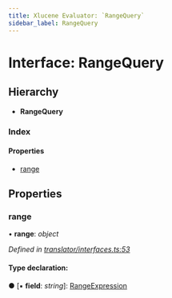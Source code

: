 ```yaml
---
title: Xlucene Evaluator: `RangeQuery`
sidebar_label: RangeQuery
---
```


# Interface: RangeQuery

## Hierarchy

* **RangeQuery**

### Index

#### Properties

* [range](rangequery.md#range)

## Properties

###  range

• **range**: *object*

*Defined in [translator/interfaces.ts:53](https://github.com/terascope/teraslice/blob/6aab1cd2/packages/xlucene-evaluator/src/translator/interfaces.ts#L53)*

#### Type declaration:

● \[▪ **field**: *string*\]: [RangeExpression](rangeexpression.md)

